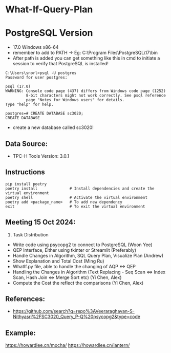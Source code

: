 # What-If-Query-Plan

# PostgreSQL Version
- 17.0 Windows x86-64
- remember to add to PATH -> Eg: C:\Program Files\PostgreSQL\17\bin
- After path is added you can get something like this in cmd to initiate a session to verify that PostgreSQL is installed!
```
C:\Users\snorl>psql -U postgres
Password for user postgres:

psql (17.0)
WARNING: Console code page (437) differs from Windows code page (1252)
         8-bit characters might not work correctly. See psql reference
         page "Notes for Windows users" for details.
Type "help" for help.

postgres=# CREATE DATABASE sc3020;
CREATE DATABASE
```
- create a new database called sc3020!

## Data Source:
- TPC-H Tools Version: 3.0.1

## Instructions
```
pip install poetry
poetry install              # Install dependencies and create the virtual environment
poetry shell                # Activate the virtual environment
poetry add <package_name>   # To add new dependency
exit                        # To exit the virtual environment
```

## Meeting 15 Oct 2024:
1. Task Distribution
- Write code using psycopg2 to connect to PostgreSQL (Woon Yee)
- QEP Interface, Either using tkinter or Streamlit (Preferably)
 - Handle Changes in Algorithm, SQL Query Plan, Visualize Plan (Andrew)
 - Show Explanation and Total Cost (Ming Ru)
- WhatIf.py file, able to handle the changing of AQP <-> QEP
 - Handling the Changes in Algorithm (Text Replacing - Seq Scan <=> Index Scan, Hash Join <=> Merge Sort etc) (Yi Chen, Alex)
 - Compute the Cost the reflect the comparisons (Yi Chen, Alex)

## References:
- https://github.com/search?q=repo%3AVeeraraghavan-S-Nithyasri%2FSC3020_Query_P-Q%20psycopg2&type=code

## Example:
https://howardlee.cn/mocha/
https://howardlee.cn/lantern/

